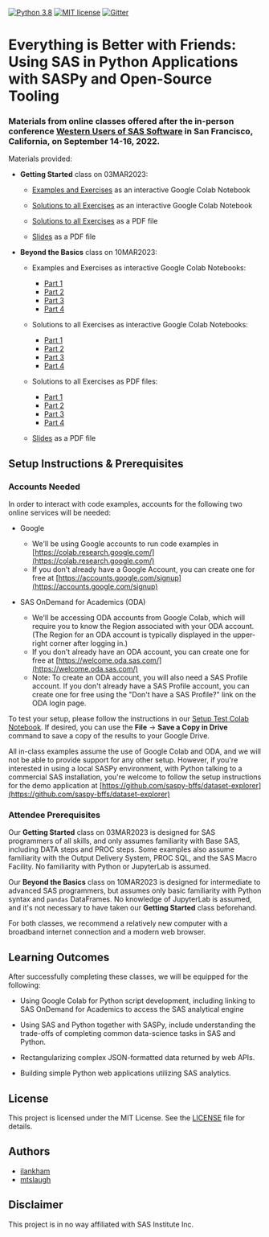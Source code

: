 [![Python 3.8](https://img.shields.io/badge/python-3.8-brightgreen.svg)](#prerequisites)  [![MIT license](https://img.shields.io/badge/License-MIT-blue.svg)](LICENSE)  [![Gitter](https://img.shields.io/gitter/room/saspy-bffs/community.svg?color=777777)](https://gitter.im/saspy-bffs/community)


# Everything is Better with Friends: Using SAS in Python Applications with SASPy and Open-Source Tooling



### Materials from online classes offered after the in-person conference [Western Users of SAS Software](https://www.wuss.org) in San Francisco, California, on September 14-16, 2022.

Materials provided:


- __Getting Started__ class on 03MAR2023:

  - [Examples and Exercises](https://colab.research.google.com/drive/1FbgkTs1_bYDBY590DDAt2dxpg87X3u9b#offline=true&sandboxMode=true) as an interactive Google Colab Notebook

  - [Solutions to all Exercises](https://colab.research.google.com/drive/1swNT4HRGNfinA6uCU29UswySwONaJHbW#offline=true&sandboxMode=true) as an interactive Google Colab Notebook

  - [Solutions to all Exercises](solutions/Solutions-Getting_Started-Everything_Is_Better_With_Friends-WUSS2022_Encore.pdf) as a PDF file

  - [Slides](slides/Slides-Getting_Started-Everything_Is_Better_With_Friends-WUSS2022_Encore.pdf) as a PDF file


- __Beyond the Basics__ class on 10MAR2023:

  - Examples and Exercises as interactive Google Colab Notebooks:
    - [Part 1](https://colab.research.google.com/drive/1PhJre0DozcR-G016IPKpq6N2rUBEO_8q#offline=true&sandboxMode=true)
    - [Part 2](https://colab.research.google.com/drive/14tTYCG1uWaiNNcWp7jH5MJPbQ8GlvdAX#offline=true&sandboxMode=true)
    - [Part 3](https://colab.research.google.com/drive/12bWkMqqFrI0OufOHLsA4rnc9Hz1T3YVP#offline=true&sandboxMode=true)
    - [Part 4](https://colab.research.google.com/drive/1lDgIsKyq_FTDxDD6wX8wgWMwF3s2wo6m#offline=true&sandboxMode=true)
    
  - Solutions to all Exercises as interactive Google Colab Notebooks:
    - [Part 1](https://colab.research.google.com/drive/1wepSGwuWPzen4cQijjbrxN7y15UQR-lF#offline=true&sandboxMode=true)
    - [Part 2](https://colab.research.google.com/drive/1IUgK7WZQIP_JQzxJvLDqLj5OqePl1Oaw#offline=true&sandboxMode=true)
    - [Part 3](https://colab.research.google.com/drive/1lDBYB2HvxA10tFvMJXQ5VgbsoHAujrXr#offline=true&sandboxMode=true)
    - [Part 4](https://colab.research.google.com/drive/1kPCP85Wk13Vyv-xSxMXY_TqldGXVypCy#offline=true&sandboxMode=true)
    
  - Solutions to all Exercises as PDF files:
    - [Part 1](solutions/Solutions-Beyond_the_Basics-Part1-Everything_Is_Better_With_Friends-WUSS2022_Encore.pdf)
    - [Part 2](solutions/Solutions-Beyond_the_Basics-Part2-Everything_Is_Better_With_Friends-WUSS2022_Encore.pdf)
    - [Part 3](solutions/Solutions-Beyond_the_Basics-Part3-Everything_Is_Better_With_Friends-WUSS2022_Encore.pdf)
    - [Part 4](solutions/Solutions-Beyond_the_Basics-Part4-Everything_Is_Better_With_Friends-WUSS2022_Encore.pdf)
    
  - [Slides](slides/Slides-Beyond_the_Basics-Everything_Is_Better_With_Friends-WUSS2022_Encore.pdf) as a PDF file


## Setup Instructions & Prerequisites

### Accounts Needed

In order to interact with code examples, accounts for the following two online services will be needed:

- Google
  - We'll be using Google accounts to run code examples in [https://colab.research.google.com/](https://colab.research.google.com/)
  - If you don't already have a Google Account, you can create one for free at [https://accounts.google.com/signup](https://accounts.google.com/signup) 

- SAS OnDemand for Academics (ODA)
  - We'll be accessing ODA accounts from Google Colab, which will require you to know the Region associated with your ODA account. (The Region for an ODA account is typically displayed in the upper-right corner after logging in.)
  - If you don't already have an ODA account, you can create one for free at [https://welcome.oda.sas.com/](https://welcome.oda.sas.com/)
  - Note: To create an ODA account, you will also need a SAS Profile account. If you don't already have a SAS Profile account, you can create one for free using the "Don't have a SAS Profile?" link on the ODA login page.

To test your setup, please follow the instructions in our [Setup Test Colab Notebook](https://colab.research.google.com/drive/1qtnXrOmAYAlulrtUPrnJ-7KfVGXEmcws#offline=true&sandboxMode=true). If desired, you can use the __File__ -> __Save a Copy in Drive__ command to save a copy of the results to your Google Drive.

All in-class examples assume the use of Google Colab and ODA, and we will not be able to provide support for any other setup. However, if you're interested in using a local SASPy environment, with Python talking to a commercial SAS installation, you're welcome to follow the setup instructions for the demo application at [https://github.com/saspy-bffs/dataset-explorer](https://github.com/saspy-bffs/dataset-explorer)


### Attendee Prerequisites

Our __Getting Started__ class on 03MAR2023 is designed for SAS programmers of all skills, and only assumes familiarity with Base SAS, including DATA steps and PROC steps. Some examples also assume familiarity with the Output Delivery System, PROC SQL, and the SAS Macro Facility. No familiarity with Python or JupyterLab is assumed.

Our __Beyond the Basics__ class on 10MAR2023 is designed for intermediate to advanced SAS programmers, but assumes only basic familiarity with Python syntax and `pandas` DataFrames. No knowledge of JupyterLab is assumed, and it's not necessary to have taken our __Getting Started__ class beforehand.

For both classes, we recommend a relatively new computer with a broadband internet connection and a modern web browser.


## Learning Outcomes

After successfully completing these classes, we will be equipped for the following:

- Using Google Colab for Python script development, including linking to SAS OnDemand for Academics to access the SAS analytical engine

- Using SAS and Python together with SASPy, include understanding the trade-offs of completing common data-science tasks in SAS and Python.

- Rectangularizing complex JSON-formatted data returned by web APIs.

- Building simple Python web applications utilizing SAS analytics.


## License
This project is licensed under the MIT License. See the [LICENSE](LICENSE) file for details.


## Authors
* [ilankham](https://github.com/ilankham)
* [mtslaugh](https://github.com/mtslaugh)


## Disclaimer

This project is in no way affiliated with SAS Institute Inc.
